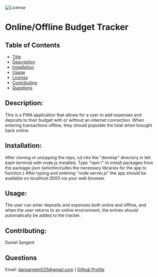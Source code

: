 
  ![License](https://img.shields.io/badge/License-MIT-yellow.svg)

  # Online/Offline Budget Tracker

  ## Table of Contents
  * [Title](#title)
  * [Description](#description)
  * [Installation](#installation)
  * [Usage](#usage)
  * [License](#license)
  * [Contributing](#contributing)
  * [Questions](#questions)

  ## Description:
  This is a PWA application that allows for a user to add expenses and deposits to their budget with or without an internet connection. When entering transactions offline, they should populate the total when brought back online.

  ## Installation:
  After cloning or unzipping the repo, cd into the "develop" directory in teh bash terminal with node.js installed. Type "npm i" to install packages from the package-json (whichincludes the necessary libraries for the app to function.) After typing and entering "node server.js" the app should be available on localhost:3000 via your web browser.

  ## Usage:
  The user can enter deposits and expenses both online and offline, and when the user returns to an online environment, the entries should automatically be added to the tracker.

  ## Contributing:
  Daniel Sargent

  ## Questions
  Email: dansargent025@gmail.com | [Github Profile](https://github.com/undefined)
